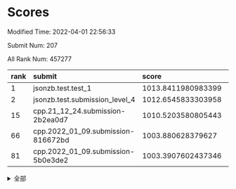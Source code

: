# Scores

Modified Time: 2022-04-01 22:56:33

Submit Num: 207

All Rank Num: 457277

| rank |               submit               |       score        |       sigma        | pk_num |
| :--- | :--------------------------------- | :----------------- | :----------------- | :----- |
| 1    | jsonzb.test.test_1                 | 1013.8411980983399 | 0.8183948431485392 | 8836   |
| 2    | jsonzb.test.submission_level_4     | 1012.6545833303958 | 0.8201513461406741 | 8834   |
| 15   | cpp.21_12_24.submission-2b2ea0d7   | 1010.5203580805443 | 0.7770298191906304 | 8828   |
| 66   | cpp.2022_01_09.submission-816672bd | 1003.880628379627  | 0.7202800115563589 | 8832   |
| 81   | cpp.2022_01_09.submission-5b0e3de2 | 1003.3907602437346 | 0.717108338182798  | 8837   |


<details>
<summary>全部</summary>

| rank |                 submit                 |       score        |       sigma        | pk_num |
| :--- | :------------------------------------- | :----------------- | :----------------- | :----- |
| 1    | jsonzb.test.test_1                     | 1013.8411980983399 | 0.8183948431485392 | 8836   |
| 2    | jsonzb.test.submission_level_4         | 1012.6545833303958 | 0.8201513461406741 | 8834   |
| 3    | gobigger.level_3.submission_level_3_13 | 1011.9273057905792 | 0.7746460737735791 | 8833   |
| 4    | gobigger.level_3.submission_level_3_16 | 1011.4678075086373 | 0.779260656079053  | 8839   |
| 5    | gobigger.level_3.submission_level_3_20 | 1011.457005207419  | 0.7595290166331851 | 8837   |
| 6    | gobigger.level_3.submission_level_3_48 | 1011.43561477228   | 0.7650861236700942 | 8840   |
| 7    | gobigger.level_3.submission_level_3_25 | 1011.1253356304819 | 0.7500126512759087 | 8837   |
| 8    | gobigger.level_3.submission_level_3_9  | 1011.0205648466344 | 0.7729890419384179 | 8836   |
| 9    | gobigger.level_3.submission_level_3_0  | 1010.9782476808407 | 0.7497580527068991 | 8833   |
| 10   | gobigger.level_3.submission_level_3_7  | 1010.9648408026471 | 0.8001597390779212 | 8835   |
| 11   | gobigger.level_3.submission_level_3_37 | 1010.8545211285796 | 0.7717621785150414 | 8832   |
| 12   | gobigger.level_3.submission_level_3_38 | 1010.8373307649546 | 0.7543541401876259 | 8833   |
| 13   | gobigger.level_3.submission_level_3_31 | 1010.5238335036194 | 0.7439153203115415 | 8835   |
| 14   | gobigger.level_3.submission_level_3_45 | 1010.5210028542476 | 0.7433497763701533 | 8843   |
| 15   | cpp.21_12_24.submission-2b2ea0d7       | 1010.5203580805443 | 0.7770298191906304 | 8828   |
| 16   | gobigger.level_3.submission_level_3_41 | 1010.5018607796197 | 0.7477799989221582 | 8844   |
| 17   | gobigger.level_3.submission_level_3_39 | 1010.4914020779155 | 0.7563847232364282 | 8836   |
| 18   | gobigger.level_3.submission_level_3_8  | 1010.4013040863441 | 0.751770715998197  | 8836   |
| 19   | gobigger.level_3.submission_level_3_36 | 1010.3526217223625 | 0.7877525759683399 | 8836   |
| 20   | gobigger.level_3.submission_level_3_28 | 1010.3242425336884 | 0.7528919349759531 | 8835   |
| 21   | gobigger.level_3.submission_level_3_12 | 1010.2912292375117 | 0.7542865069262281 | 8838   |
| 22   | gobigger.level_3.submission_level_3_26 | 1010.2667195394547 | 0.7844231079277659 | 8834   |
| 23   | gobigger.level_3.submission_level_3_1  | 1010.2160901288263 | 0.7800239576588288 | 8837   |
| 24   | gobigger.level_3.submission_level_3_47 | 1010.1369759703368 | 0.7558010451017521 | 8839   |
| 25   | gobigger.level_3.submission_level_3_2  | 1010.1192400037787 | 0.754912299393566  | 8837   |
| 26   | gobigger.level_3.submission_level_3_34 | 1010.1044984218117 | 0.7785579780471727 | 8831   |
| 27   | gobigger.level_3.submission_level_3_10 | 1010.0328981029843 | 0.7539641637311062 | 8837   |
| 28   | gobigger.level_3.submission_level_3_6  | 1010.0252322321496 | 0.7645897771585196 | 8838   |
| 29   | gobigger.level_3.submission_level_3_23 | 1009.9529110895178 | 0.7383780724098686 | 8833   |
| 30   | gobigger.level_3.submission_level_3_22 | 1009.932778566836  | 0.758385503402434  | 8839   |
| 31   | gobigger.level_3.submission_level_3_32 | 1009.9276123909206 | 0.7637759667321622 | 8839   |
| 32   | gobigger.level_3.submission_level_3_11 | 1009.8802197449154 | 0.7394440443946705 | 8836   |
| 33   | gobigger.level_3.submission_level_3_14 | 1009.8529400010357 | 0.7394813841436463 | 8838   |
| 34   | gobigger.level_3.submission_level_3_24 | 1009.8419667429438 | 0.7573374953217962 | 8836   |
| 35   | gobigger.level_3.submission_level_3_30 | 1009.826717430825  | 0.7520971651059672 | 8835   |
| 36   | gobigger.level_3.submission_level_3_15 | 1009.8103171328387 | 0.7471444215723666 | 8833   |
| 37   | gobigger.level_3.submission_level_3_4  | 1009.7797943161048 | 0.7587830327997359 | 8838   |
| 38   | gobigger.level_3.submission_level_3_3  | 1009.7763537535993 | 0.7581768503116222 | 8835   |
| 39   | gobigger.level_3.submission_level_3_35 | 1009.746434503499  | 0.7364056890826137 | 8839   |
| 40   | gobigger.level_3.submission_level_3_29 | 1009.6094742708681 | 0.7569140360232794 | 8836   |
| 41   | gobigger.level_3.submission_level_3_27 | 1009.5867110856375 | 0.7444376733601015 | 8835   |
| 42   | gobigger.level_3.submission_level_3_46 | 1009.4759464197766 | 0.7625235133019496 | 8833   |
| 43   | gobigger.level_3.submission_level_3_18 | 1009.4491797382503 | 0.7664891102910415 | 8838   |
| 44   | gobigger.level_3.submission_level_3_21 | 1009.4252251891139 | 0.7484732421463363 | 8838   |
| 45   | gobigger.level_3.submission_level_3_49 | 1009.3666508480287 | 0.7582436182692331 | 8836   |
| 46   | gobigger.level_3.submission_level_3_19 | 1009.1604122031717 | 0.7525109324208155 | 8835   |
| 47   | gobigger.level_3.submission_level_3_5  | 1009.0826138547559 | 0.7516182916824323 | 8837   |
| 48   | gobigger.level_3.submission_level_3_40 | 1008.9357620249255 | 0.7478541902695158 | 8839   |
| 49   | gobigger.level_3.submission_level_3_33 | 1008.650292400263  | 0.7363834413186805 | 8835   |
| 50   | gobigger.level_3.submission_level_3_44 | 1008.6420390355411 | 0.7608811997815311 | 8835   |
| 51   | gobigger.level_3.submission_level_3_43 | 1008.2227200524022 | 0.7413580817543207 | 8837   |
| 52   | gobigger.level_3.submission_level_3_42 | 1008.2090666569748 | 0.7392789458851183 | 8836   |
| 53   | gobigger.level_3.submission_level_3_17 | 1007.1826676576694 | 0.7321652042201738 | 8837   |
| 54   | gobigger.level_1.submission_level_1_41 | 1005.0948133374488 | 0.7247069184951105 | 8840   |
| 55   | gobigger.level_1.submission_level_1_28 | 1004.9822494116872 | 0.7227723509957095 | 8840   |
| 56   | gobigger.level_1.submission_level_1_36 | 1004.433683176238  | 0.7286780195031719 | 8837   |
| 57   | gobigger.level_1.submission_level_1_43 | 1004.3887160415421 | 0.7229985864217985 | 8834   |
| 58   | gobigger.level_1.submission_level_1_0  | 1004.29846843915   | 0.7304721691538675 | 8837   |
| 59   | gobigger.level_1.submission_level_1_47 | 1004.2319954675258 | 0.7225970070417913 | 8838   |
| 60   | gobigger.level_1.submission_level_1_24 | 1004.1482636441423 | 0.713804933969171  | 8839   |
| 61   | gobigger.level_1.submission_level_1_44 | 1004.0703874995687 | 0.7165424237006816 | 8835   |
| 62   | gobigger.level_1.submission_level_1_22 | 1004.0289109717027 | 0.7103506143735834 | 8834   |
| 63   | gobigger.level_1.submission_level_1_26 | 1003.9918060840182 | 0.7112806745921836 | 8835   |
| 64   | gobigger.level_1.submission_level_1_30 | 1003.9497241356693 | 0.7173872926062849 | 8837   |
| 65   | gobigger.level_1.submission_level_1_33 | 1003.9105761860948 | 0.708871663463205  | 8832   |
| 66   | cpp.2022_01_09.submission-816672bd     | 1003.880628379627  | 0.7202800115563589 | 8832   |
| 67   | gobigger.level_1.submission_level_1_37 | 1003.876587159865  | 0.7105499162190658 | 8837   |
| 68   | gobigger.level_1.submission_level_1_9  | 1003.8478840836392 | 0.7178407181249497 | 8834   |
| 69   | gobigger.level_1.submission_level_1_35 | 1003.8391494428288 | 0.7205462184962321 | 8839   |
| 70   | gobigger.level_1.submission_level_1_32 | 1003.7468093936795 | 0.7134575811493512 | 8836   |
| 71   | gobigger.level_1.submission_level_1_29 | 1003.7434436867645 | 0.7194962338000424 | 8842   |
| 72   | gobigger.level_1.submission_level_1_18 | 1003.7085456616906 | 0.7125159177758389 | 8836   |
| 73   | gobigger.level_1.submission_level_1_39 | 1003.6536926516653 | 0.7220651819491771 | 8839   |
| 74   | gobigger.level_1.submission_level_1_13 | 1003.6166182233678 | 0.7090872402908697 | 8830   |
| 75   | gobigger.level_1.submission_level_1_5  | 1003.6107582350652 | 0.7124873906924628 | 8838   |
| 76   | gobigger.level_1.submission_level_1_11 | 1003.6091782554261 | 0.7297139887272677 | 8842   |
| 77   | gobigger.level_1.submission_level_1_34 | 1003.5805982958781 | 0.7062462447819312 | 8835   |
| 78   | gobigger.level_1.submission_level_1_40 | 1003.4978512275698 | 0.7094397621280659 | 8836   |
| 79   | gobigger.level_1.submission_level_1_23 | 1003.417083887212  | 0.7059739731117107 | 8839   |
| 80   | gobigger.level_1.submission_level_1_48 | 1003.4105204768583 | 0.7076844150636489 | 8832   |
| 81   | cpp.2022_01_09.submission-5b0e3de2     | 1003.3907602437346 | 0.717108338182798  | 8837   |
| 82   | gobigger.level_1.submission_level_1_19 | 1003.3859757472129 | 0.7086202472084471 | 8837   |
| 83   | gobigger.level_1.submission_level_1_6  | 1003.3448334350754 | 0.7059522340440132 | 8839   |
| 84   | gobigger.level_1.submission_level_1_49 | 1003.3269332987053 | 0.7170336475971976 | 8839   |
| 85   | gobigger.level_1.submission_level_1_25 | 1003.2959247961454 | 0.7199863340814896 | 8833   |
| 86   | gobigger.level_1.submission_level_1_46 | 1003.288801432975  | 0.708820348640194  | 8836   |
| 87   | gobigger.level_1.submission_level_1_12 | 1003.210487114259  | 0.7123569227718621 | 8838   |
| 88   | gobigger.level_1.submission_level_1_15 | 1003.2101566465491 | 0.7210857146690679 | 8835   |
| 89   | gobigger.level_1.submission_level_1_38 | 1003.2009456254281 | 0.7242824090396222 | 8841   |
| 90   | gobigger.level_1.submission_level_1_4  | 1003.1672305017423 | 0.7093375164441327 | 8839   |
| 91   | gobigger.level_1.submission_level_1_16 | 1003.0653889823535 | 0.7186183151788891 | 8837   |
| 92   | gobigger.level_1.submission_level_1_31 | 1003.0600365507158 | 0.7134911050760543 | 8830   |
| 93   | gobigger.level_1.submission_level_1_20 | 1003.0515059275242 | 0.7119785914082014 | 8839   |
| 94   | gobigger.level_1.submission_level_1_17 | 1003.016157005902  | 0.7187390801112788 | 8837   |
| 95   | gobigger.level_1.submission_level_1_1  | 1003.0050552344968 | 0.7126682515950327 | 8836   |
| 96   | gobigger.level_1.submission_level_1_7  | 1002.9120654913071 | 0.719670219748054  | 8839   |
| 97   | gobigger.level_1.submission_level_1_21 | 1002.8842666450495 | 0.7162064331700546 | 8838   |
| 98   | gobigger.level_1.submission_level_1_3  | 1002.8806884118362 | 0.7127411251510112 | 8842   |
| 99   | gobigger.level_1.submission_level_1_42 | 1002.8419701384572 | 0.7126940076974272 | 8837   |
| 100  | gobigger.level_1.submission_level_1_8  | 1002.8121746235358 | 0.7188263160631109 | 8837   |
| 101  | gobigger.level_1.submission_level_1_14 | 1002.7885233811462 | 0.7156993668608906 | 8835   |
| 102  | gobigger.level_1.submission_level_1_2  | 1002.776343176863  | 0.7149403978315262 | 8831   |
| 103  | gobigger.level_1.submission_level_1_27 | 1002.7712669986315 | 0.7202722397318182 | 8835   |
| 104  | gobigger.level_1.submission_level_1_10 | 1002.6158989067992 | 0.7074453667262466 | 8833   |
| 105  | gobigger.level_1.submission_level_1_45 | 1002.4031141445313 | 0.7086632983437743 | 8837   |
| 106  | gobigger.random.submission_random_42   | 998.3655497193948  | 0.703362879644867  | 8838   |
| 107  | gobigger.random.submission_random_38   | 997.5223000977869  | 0.7092350561501077 | 8838   |
| 108  | gobigger.random.submission_random_18   | 997.3009720868205  | 0.7126460536026966 | 8839   |
| 109  | gobigger.random.submission_random_35   | 997.191547236133   | 0.7019338303385017 | 8838   |
| 110  | gobigger.random.submission_random_48   | 996.7592158879803  | 0.709216284478882  | 8832   |
| 111  | gobigger.random.submission_random_31   | 996.6397879017907  | 0.7027144384749164 | 8836   |
| 112  | gobigger.random.submission_random_45   | 996.6185328650569  | 0.7038193831578495 | 8841   |
| 113  | gobigger.random.submission_random_39   | 996.482576135415   | 0.717608248914078  | 8827   |
| 114  | gobigger.random.submission_random_17   | 996.4540366846797  | 0.6993198322575906 | 8838   |
| 115  | gobigger.random.submission_random_30   | 996.3782728906597  | 0.7126553889068608 | 8834   |
| 116  | gobigger.random.submission_random_9    | 996.33822311081    | 0.7271634221061684 | 8834   |
| 117  | gobigger.random.submission_random_29   | 996.2638644576264  | 0.6954494023225049 | 8837   |
| 118  | gobigger.random.submission_random_4    | 996.2608898735476  | 0.7052236399970037 | 8838   |
| 119  | gobigger.random.submission_random_10   | 996.2231033515889  | 0.7174396056292699 | 8838   |
| 120  | gobigger.random.submission_random_40   | 996.2126831777654  | 0.7227985325188927 | 8839   |
| 121  | gobigger.random.submission_random_8    | 996.204756738531   | 0.7176089605551433 | 8839   |
| 122  | gobigger.random.submission_random_1    | 996.2045716274374  | 0.7132080806846541 | 8838   |
| 123  | gobigger.random.submission_random_6    | 996.1006281327651  | 0.7056234093945641 | 8835   |
| 124  | gobigger.random.submission_random_36   | 996.0813668666352  | 0.7080907293343742 | 8831   |
| 125  | gobigger.random.submission_random_22   | 996.0795488922324  | 0.7138073878152544 | 8834   |
| 126  | gobigger.random.submission_random_7    | 996.0578472219106  | 0.6998235720107462 | 8843   |
| 127  | gobigger.random.submission_random_16   | 996.0353484660099  | 0.7224667028205168 | 8836   |
| 128  | gobigger.random.submission_random_32   | 996.0206419428343  | 0.7120501362492325 | 8835   |
| 129  | gobigger.random.submission_random_47   | 996.0019180381063  | 0.7121112545032551 | 8833   |
| 130  | gobigger.random.submission_random_2    | 995.969340244014   | 0.7114281202231567 | 8837   |
| 131  | gobigger.random.submission_random_26   | 995.941280134217   | 0.7223029933136259 | 8841   |
| 132  | gobigger.random.submission_random_11   | 995.9345792060375  | 0.7078002864972861 | 8838   |
| 133  | gobigger.random.submission_random_20   | 995.8700853864352  | 0.7139123899307994 | 8838   |
| 134  | gobigger.random.submission_random_28   | 995.6945642548944  | 0.7044201779308034 | 8837   |
| 135  | gobigger.random.submission_random_5    | 995.6945065121291  | 0.7260603677811446 | 8834   |
| 136  | gobigger.random.submission_random_27   | 995.6600719136295  | 0.7163173292668708 | 8834   |
| 137  | gobigger.random.submission_random_21   | 995.6544358051627  | 0.711060674776754  | 8839   |
| 138  | gobigger.random.submission_random_3    | 995.618060194262   | 0.7103524352769417 | 8837   |
| 139  | gobigger.random.submission_random_43   | 995.6158733316196  | 0.7241853187176147 | 8835   |
| 140  | gobigger.random.submission_random_0    | 995.6082248018846  | 0.703742589699565  | 8836   |
| 141  | gobigger.random.submission_random_12   | 995.606263732709   | 0.7238585883145824 | 8834   |
| 142  | gobigger.random.submission_random_37   | 995.5814056950136  | 0.713924449570668  | 8835   |
| 143  | gobigger.random.submission_random_49   | 995.5695725858266  | 0.7275522954545643 | 8837   |
| 144  | gobigger.random.submission_random_46   | 995.5324520026071  | 0.7190632056782167 | 8832   |
| 145  | gobigger.random.submission_random_15   | 995.4862599974462  | 0.7108772206145971 | 8839   |
| 146  | gobigger.random.submission_random_25   | 995.4597420321498  | 0.715948671528948  | 8837   |
| 147  | gobigger.random.submission_random_19   | 995.3944025932559  | 0.7100015592495765 | 8842   |
| 148  | gobigger.random.submission_random_44   | 995.370177932227   | 0.7083225148816492 | 8835   |
| 149  | gobigger.random.submission_random_23   | 995.2706621239824  | 0.7054749295879398 | 8835   |
| 150  | gobigger.random.submission_random_34   | 995.2321346671042  | 0.7192011539130828 | 8835   |
| 151  | gobigger.random.submission_random_13   | 995.1320071606025  | 0.7244673237999144 | 8836   |
| 152  | gobigger.random.submission_random_33   | 994.9528124536131  | 0.6996167736900917 | 8841   |
| 153  | gobigger.random.submission_random_41   | 994.7378010103226  | 0.7120797993956146 | 8839   |
| 154  | gobigger.random.submission_random_24   | 994.7245832239868  | 0.7270732663898534 | 8837   |
| 155  | gobigger.level_2.submission_level_2_6  | 994.0845586542923  | 0.7164404733945205 | 8838   |
| 156  | gobigger.random.submission_random_14   | 994.0630751548547  | 0.7164697000359883 | 8839   |
| 157  | gobigger.level_2.submission_level_2_47 | 993.2037535698046  | 0.7339787254775283 | 8836   |
| 158  | gobigger.level_2.submission_level_2_10 | 993.1487399305267  | 0.7383010965054174 | 8835   |
| 159  | gobigger.level_2.submission_level_2_15 | 993.0221169698301  | 0.7364360558431663 | 8844   |
| 160  | gobigger.level_2.submission_level_2_0  | 993.011311056401   | 0.741925670452617  | 8836   |
| 161  | gobigger.level_2.submission_level_2_11 | 992.8833636045451  | 0.745202467386533  | 8840   |
| 162  | gobigger.level_2.submission_level_2_25 | 992.8592614250155  | 0.733768615133849  | 8834   |
| 163  | gobigger.level_2.submission_level_2_34 | 992.8440502100367  | 0.7369917107104953 | 8839   |
| 164  | gobigger.level_2.submission_level_2_8  | 992.6676841688952  | 0.7194677064546747 | 8841   |
| 165  | gobigger.level_2.submission_level_2_31 | 992.6532420995193  | 0.72111202361303   | 8834   |
| 166  | gobigger.level_2.submission_level_2_43 | 992.6460156405898  | 0.7385683977010155 | 8830   |
| 167  | gobigger.level_2.submission_level_2_38 | 992.5934426116665  | 0.746618387999202  | 8834   |
| 168  | gobigger.level_2.submission_level_2_12 | 992.583215519027   | 0.7298599532002286 | 8836   |
| 169  | gobigger.level_2.submission_level_2_33 | 992.5580848944251  | 0.726394227184914  | 8834   |
| 170  | gobigger.level_2.submission_level_2_24 | 992.5501683236876  | 0.7220292100861957 | 8834   |
| 171  | gobigger.level_2.submission_level_2_21 | 992.5269422411378  | 0.7396450875966037 | 8841   |
| 172  | gobigger.level_2.submission_level_2_35 | 992.5241346579992  | 0.7444807181021257 | 8839   |
| 173  | gobigger.level_2.submission_level_2_39 | 992.5104200989031  | 0.7423091980873526 | 8836   |
| 174  | gobigger.level_2.submission_level_2_30 | 992.4756668945872  | 0.7480326386513043 | 8832   |
| 175  | gobigger.level_2.submission_level_2_27 | 992.4389493199665  | 0.7411580945027856 | 8832   |
| 176  | gobigger.level_2.submission_level_2_36 | 992.4043159549952  | 0.7371874366964096 | 8837   |
| 177  | gobigger.level_2.submission_level_2_7  | 992.3957126445677  | 0.7448182057445436 | 8842   |
| 178  | gobigger.level_2.submission_level_2_48 | 992.362261147602   | 0.7492216500340894 | 8832   |
| 179  | gobigger.level_2.submission_level_2_42 | 992.3086641037155  | 0.7326111463540325 | 8839   |
| 180  | gobigger.level_2.submission_level_2_20 | 992.2092496624728  | 0.7356617455058333 | 8832   |
| 181  | gobigger.level_2.submission_level_2_17 | 992.1918999649323  | 0.7509889639559633 | 8840   |
| 182  | gobigger.level_2.submission_level_2_1  | 992.157766618726   | 0.7516066389196158 | 8831   |
| 183  | gobigger.level_2.submission_level_2_28 | 992.0806229335435  | 0.7377716468808285 | 8836   |
| 184  | gobigger.level_2.submission_level_2_44 | 992.0509090676654  | 0.7386921726793684 | 8833   |
| 185  | gobigger.level_2.submission_level_2_18 | 992.0014538397828  | 0.7272910126130342 | 8835   |
| 186  | gobigger.level_2.submission_level_2_29 | 991.9876373133725  | 0.7324729111318384 | 8836   |
| 187  | gobigger.level_2.submission_level_2_5  | 991.908439121471   | 0.7529582214216196 | 8834   |
| 188  | gobigger.level_2.submission_level_2_14 | 991.9063960179766  | 0.7500666828972354 | 8834   |
| 189  | gobigger.level_2.submission_level_2_46 | 991.8965090806713  | 0.7603130884196891 | 8836   |
| 190  | gobigger.level_2.submission_level_2_16 | 991.7920321762105  | 0.7598742278247992 | 8834   |
| 191  | gobigger.level_2.submission_level_2_37 | 991.768070307974   | 0.7358927007258446 | 8839   |
| 192  | gobigger.level_2.submission_level_2_40 | 991.6963532357136  | 0.7491215486946297 | 8836   |
| 193  | gobigger.level_2.submission_level_2_2  | 991.6892258170482  | 0.7562364576994297 | 8831   |
| 194  | gobigger.level_2.submission_level_2_19 | 991.6321077875278  | 0.7664960015504624 | 8838   |
| 195  | gobigger.level_2.submission_level_2_32 | 991.6233791117166  | 0.7474341305853002 | 8839   |
| 196  | gobigger.level_2.submission_level_2_23 | 991.603397458214   | 0.7414355781566171 | 8832   |
| 197  | gobigger.level_2.submission_level_2_45 | 991.4225411232158  | 0.7380523659287569 | 8834   |
| 198  | gobigger.level_2.submission_level_2_26 | 991.1617641778732  | 0.7686713774146499 | 8833   |
| 199  | gobigger.level_2.submission_level_2_41 | 991.0689889680385  | 0.7485771395598639 | 8832   |
| 200  | gobigger.level_2.submission_level_2_3  | 990.8817260307371  | 0.742310410869326  | 8839   |
| 201  | gobigger.level_2.submission_level_2_22 | 990.8637325451191  | 0.7540694414045277 | 8836   |
| 202  | gobigger.level_2.submission_level_2_4  | 990.853261452598   | 0.7731962352345542 | 8838   |
| 203  | gobigger.level_2.submission_level_2_49 | 990.7777325412657  | 0.7656933236326974 | 8826   |
| 204  | gobigger.level_2.submission_level_2_13 | 990.5627436709758  | 0.7516470860743463 | 8837   |
| 205  | gobigger.level_2.submission_level_2_9  | 989.7327540527119  | 0.7718719052243171 | 8844   |
| 206  | gobigger.none.submission_none_0        | 975.9465427510895  | 1.4411411264297345 | 8833   |
| 207  | gobigger.none.submission_none_1        | 974.5087312341541  | 1.7208731565728312 | 8839   |

</details>